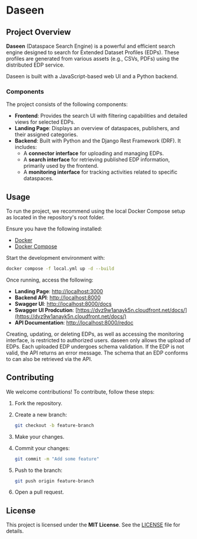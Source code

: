 # Daseen

## Project Overview

**Daseen** (Dataspace Search Engine) is a powerful and efficient search engine
designed to search for Extended Dataset Profiles (EDPs). These profiles are
generated from various assets (e.g., CSVs, PDFs) using the distributed EDP
service.

Daseen is built with a JavaScript-based web UI and a Python backend.

### Components

The project consists of the following components:

- **Frontend**: Provides the search UI with filtering capabilities and detailed views for selected EDPs.
- **Landing Page**: Displays an overview of dataspaces, publishers, and their assigned categories.
- **Backend**: Built with Python and the Django Rest Framework (DRF). It includes:
  - A **connector interface** for uploading and managing EDPs.
  - A **search interface** for retrieving published EDP information, primarily used by the frontend.
  - A **monitoring interface** for tracking activities related to specific dataspaces.

## Usage

To run the project, we recommend using the local Docker Compose setup as located in the repository's root folder.

Ensure you have the following installed:

- [Docker](https://docs.docker.com/get-docker/)
- [Docker Compose](https://docs.docker.com/compose/install/)

Start the development environment with:

```sh
docker compose -f local.yml up -d --build
```

Once running, access the following:

- **Landing Page**: [http://localhost:3000](http://localhost:3000)
- **Backend API**: [http://localhost:8000](http://localhost:8000)
- **Swagger UI**: [http://localhost:8000/docs](http://localhost:8000/docs)
- **Swagger UI Prodcution**: [https://dvz9w1anayk5n.cloudfront.net/docs/](https://dvz9w1anayk5n.cloudfront.net/docs/)
- **API Documentation**: [http://localhost:8000/redoc](http://localhost:8000/redoc)

Creating, updating, or deleting EDPs, as well as accessing the monitoring interface, is restricted to authorized users.
daseen only allows the upload of EDPs. Each uploaded EDP undergoes schema validation.
If the EDP is not valid, the API returns an error message.
The schema that an EDP conforms to can also be retrieved via the API.

## Contributing

We welcome contributions! To contribute, follow these steps:

1. Fork the repository.
2. Create a new branch:

   ```sh
   git checkout -b feature-branch
   ```

3. Make your changes.
4. Commit your changes:

   ```sh
   git commit -m "Add some feature"
   ```

5. Push to the branch:

   ```sh
   git push origin feature-branch
   ```

6. Open a pull request.

## License

This project is licensed under the **MIT License**. See the [LICENSE](LICENSE) file for details.
